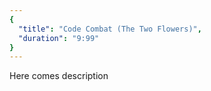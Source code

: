 ```yaml
---
{
  "title": "Code Combat (The Two Flowers)",
  "duration": "9:99"
}
---
```


Here comes description
